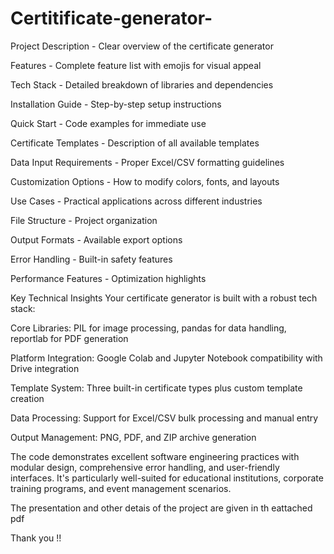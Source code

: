 # Certitificate-generator-

Project Description - Clear overview of the certificate generator

Features - Complete feature list with emojis for visual appeal

Tech Stack - Detailed breakdown of libraries and dependencies

Installation Guide - Step-by-step setup instructions

Quick Start - Code examples for immediate use

Certificate Templates - Description of all available templates

Data Input Requirements - Proper Excel/CSV formatting guidelines

Customization Options - How to modify colors, fonts, and layouts

Use Cases - Practical applications across different industries

File Structure - Project organization

Output Formats - Available export options

Error Handling - Built-in safety features

Performance Features - Optimization highlights

Key Technical Insights
Your certificate generator is built with a robust tech stack:

Core Libraries: PIL for image processing, pandas for data handling, reportlab for PDF generation

Platform Integration: Google Colab and Jupyter Notebook compatibility with Drive integration

Template System: Three built-in certificate types plus custom template creation

Data Processing: Support for Excel/CSV bulk processing and manual entry

Output Management: PNG, PDF, and ZIP archive generation


The code demonstrates excellent software engineering practices with modular design, comprehensive error handling, and user-friendly interfaces. It's particularly well-suited for educational institutions, corporate training programs, and event management scenarios.



The presentation and other detais of the project are given in th eattached pdf 

Thank you !!
